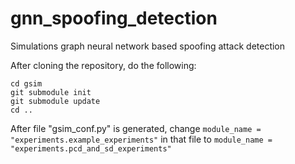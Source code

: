 # gnn_spoofing_detection
Simulations graph neural network based spoofing attack detection

After cloning the repository, do the following:

```
cd gsim
git submodule init
git submodule update
cd ..

```

After file "gsim_conf.py" is generated, change ```module_name = "experiments.example_experiments"``` in that file to ```module_name = "experiments.pcd_and_sd_experiments"```
